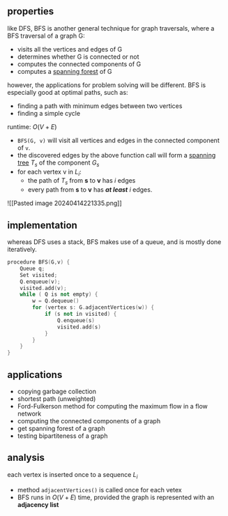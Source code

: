 ## properties
like DFS, BFS is another general technique for graph traversals, where a BFS traversal of a graph G: 
- visits all the vertices and edges of G
- determines whether G is connected or not
- computes the connected components of G
- computes a [spanning forest](graph/abstract%20graph%20datatype#spanning%20tree) of G

however, the applications for problem solving will be different. BFS is especially good at optimal paths, such as:
- finding a path with minimum edges between two vertices
- finding a simple cycle

runtime: $O(V+E)$
- `BFS(G, v)` will visit all vertices and edges in the connected component of `v`.
- the discovered edges by the above function call will form a [spanning tree](graph/abstract%20graph%20datatype#spanning%20tree) $T_s$ of the component $G_s$
- for each vertex v in $L_{i}$: 
	- the path of $T_s$ from **s** to **v** has $i$ edges
	- every path from **s** to **v** has ***at least*** $i$ edges.

![[Pasted image 20240414221335.png]]
## implementation
whereas DFS uses a stack, BFS makes use of a queue, and is mostly done iteratively. 

```cpp
procedure BFS(G,v) {  
	Queue q;
	Set visited;  
	Q.enqueue(v);
	visited.add(v);  
	while ( Q is not empty) {  
		w = Q.dequeue()  
		for (vertex s: G.adjacentVertices(w)) {  
			if (s not in visited) {  
				Q.enqueue(s)  
				visited.add(s)
			}  
		}  
	}  
}
```

## applications
- copying garbage collection
- shortest path (unweighted)
- Ford-Fulkerson method for computing the maximum flow in a flow network
- computing the connected components of a graph
- get spanning forest of a graph
- testing bipartiteness of a graph

## analysis
each vertex is inserted once to a sequence $L_{i}$
- method `adjacentVertices()` is called once for each vetex
- BFS runs in $O(V+E)$ time, provided the graph is represented with an **adjacency list**